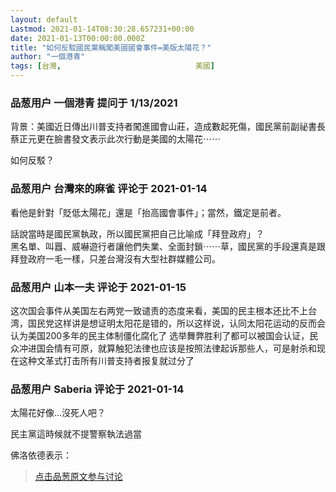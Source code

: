 ```yaml
---
layout: default
Lastmod: 2021-01-14T08:30:28.657231+00:00
date: 2021-01-13T00:00:00.000Z
title: "如何反駁國民黨稱闖美國國會事件=美版太陽花？"
author: "一個港青"
tags: [台灣,								美國]
---
```



### 品葱用户 **一個港青** 提问于 1/13/2021
    
背景：美國近日傳出川普支持者闖進國會山莊，造成數起死傷，國民黨前副祕書長蔡正元更在臉書發文表示此次行動是美國的太陽花⋯⋯  
  
如何反駁？
    
                

### 品葱用户 **台灣來的麻雀** 评论于 2021-01-14
        
看他是針對「貶低太陽花」還是「抬高國會事件」；當然，鐵定是前者。  
  
話說當時是國民黨執政，所以國民黨把自己比喻成「拜登政府」？  
黑名單、叫囂、威嚇遊行者讓他們失業、全面封鎖⋯⋯草，國民黨的手段還真是跟拜登政府一毛一樣，只差台灣沒有大型社群媒體公司。
        
                

### 品葱用户 **山本一夫** 评论于 2021-01-15
        
这次国会事件从美国左右两党一致谴责的态度来看，美国的民主根本还比不上台湾，国民党这样讲是想证明太阳花是错的，所以这样说，认同太阳花运动的反而会认为美国200多年的民主体制僵化腐化了 选举舞弊胜利了都可以被国会认证，民众冲进国会情有可原，就算触犯法律也应该是按照法律起诉那些人，可是射杀和现在这种文革式打击所有川普支持者报复就过分了
        
                

### 品葱用户 **Saberia** 评论于 2021-01-14
        
太陽花好像...沒死人吧？  
  
民主黨這時候就不提警察執法過當  
  
佛洛依德表示：
        
                





> [点击品葱原文参与讨论](https://pincong.rocks/question/35537)

